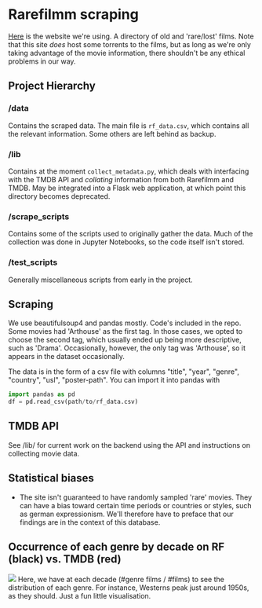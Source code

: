 # Rarefilmm scraping

[Here](http://rarefilmm.com/) is the website we're using. A directory of old and 'rare/lost' films. Note that this site *does* host some torrents to the films, but as long as we're only taking advantage of the movie information, there shouldn't be any ethical problems in our way.

## Project Hierarchy
### /data
Contains the scraped data. The main file is `rf_data.csv`, which contains all the relevant information. Some others are left behind as backup.
### /lib
Contains at the moment `collect_metadata.py`, which deals with interfacing with the TMDB API and *collating* information from both Rarefilmm and TMDB. May be integrated into a Flask web application, at which point this directory becomes deprecated.
### /scrape_scripts
Contains some of the scripts used to originally gather the data. Much of the collection was done in Jupyter Notebooks, so the code itself isn't stored.
### /test_scripts
Generally miscellaneous scripts from early in the project.

## Scraping
We use beautifulsoup4 and pandas mostly. Code's included in the repo. Some movies had 'Arthouse' as the first tag. In those cases, we opted to choose the second tag, which usually ended up being more descriptive, such as 'Drama'. Occasionally, however, the only tag was 'Arthouse', so it appears in the dataset occasionally.

The data is in the form of a csv file with columns "title", "year", "genre", "country", "usl", "poster-path". You can import it into pandas with

```python
import pandas as pd
df = pd.read_csv(path/to/rf_data.csv)
```

## TMDB API
See /lib/ for current work on the backend using the API and instructions on collecting movie data.

## Statistical biases
- The site isn't guaranteed to have randomly sampled 'rare' movies. They can have a bias toward certain time periods or countries or styles, such as german expressionism. We'll therefore have to preface that our findings are in the context of this database.

## Occurrence of each genre by decade on RF (black) vs. TMDB (red)
![]([https://i.imgur.com/mdP0nGQ.jpg](https://i.imgur.com/5dUpIYH.png))
Here, we have at each decade (#genre films / #films) to see the distribution of each genre. For instance, Westerns peak just around 1950s, as they should. Just a fun little visualisation.
